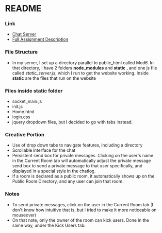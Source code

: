 # README #

### Link ###
* [Chat Server](http://ec2-174-129-86-112.compute-1.amazonaws.com:3456/Home.html)
* [Full Assignment Description](https://classes.engineering.wustl.edu/cse330/index.php/Module_6)

### File Structure ###

* In my server, I set up a directory parallel to public_html called Mod6. In that directory, I have 2 folders **node_modules** and  **static** , and one js file called *static_server.js*, which I run to get the website working. Inside **static** are the files that run on the website

### Files inside **static** folder ###
* socket_main.js
* init.js
* Home.html
* login.css
* jquery dropdown files, but I decided to go with tabs instead. 


### Creative Portion ###

* Use of drop down tabs to navigate features, including a directory 
* Scrollable interface for the chat
* Persistent send box for private messages. Clicking on the user's name in the Current Room tab will automatically adjust the private message send box to send a private message to that user specifically, and displayed in a special style in the chatlog.
* If a room is declared as a public room, it automatically shows up on the Public Room Directory, and any user can join that room.


### Notes ###
* To send private messages, click on the user in the Current Room tab (I don't know how intuitive that is, but I tried to make it more noticeable on mouseover)
* On that note, only the owner of the room can kick users. Done in the same way, under the Kick Users tab.
